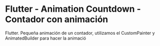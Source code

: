 #  Flutter - Animation Countdown - Contador con animación
 Flutter. Pequeña animación de un contador, utilizamos el CustomPainter y AnimatedBuilder para hacer la animació
